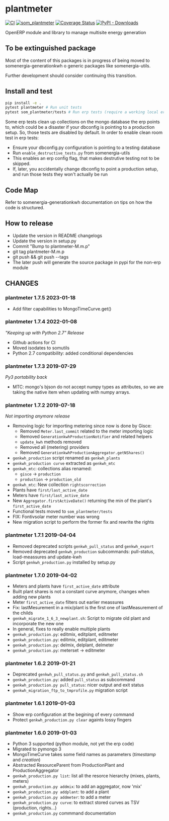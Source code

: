 # plantmeter 
[![CI](https://github.com/Som-Energia/plantmeter/actions/workflows/main.yml/badge.svg)](https://github.com/Som-Energia/plantmeter/actions/workflows/main.yml)
[![som_plantmeter](https://github.com/Som-Energia/plantmeter/actions/workflows/som_plantmeter.yml/badge.svg)](https://github.com/Som-Energia/plantmeter/actions/workflows/som_plantmeter.yml)
[![Coverage Status](https://coveralls.io/repos/github/Som-Energia/plantmeter/badge.svg?branch=master)](https://coveralls.io/github/Som-Energia/plantmeter?branch=master)
[![PyPI - Downloads](https://img.shields.io/pypi/dm/plantmeter)](https://pypi.org/project/plantmeter)

OpenERP module and library to manage multisite energy generation

## To be extinguished package

Most of the content of this packages is in progress of being
moved to somenergia-generationkwh o generic packages like
somenergia-utils.

Further development should consider continuing this transition.

## Install and test

```bash
pip install -e .
pytest plantmeter # Run unit tests
pytest som_plantmeter/tests # Run erp tests (require a working local erp)
```

Some erp tests clean up collections on the mongo database the erp points to,
which could be a disaster if your dbconfig is pointing to a production setup.
So, those tests are disabled by default.
In order to enable clean room test in erp tests:

- Ensure your dbconfig.py configuration is pointing to a testing database
- Run `enable_destructive_tests.py` from somenergia-utils
- This enables an erp config flag, that makes destrutive testing not to be skipped.
- If, later, you accidentally change dbconfig to point a production setup, and run those tests they won't actually be run

## Code Map

Refer to somenergia-generationkwh documentation on tips on how
the code is structured.

## How to release

- Update the version in README changelogs
- Update the version in setup.py
- Commit "Bump to plantmeter-M.m.p"
- git tag plantmeter-M.m.p
- git push && git push --tags
- The later push will generate the source package in pypi for the non-erp module


## CHANGES

### plantmeter 1.7.5 2023-01-18

- Add filter capabilities to MongoTimeCurve.get()

### plantmeter 1.7.4 2022-01-08

_"Keeping up with Python 2.7" Release_

- Github actions for CI
- Moved isodates to somutils
- Python 2.7 compatibility: added conditional dependencies

### plantmeter 1.7.3 2019-07-29

_Py3 portability back_

- MTC: mongo's bjson do not accept numpy types as attributes,
  so we are taking the native item when updating with numpy arrays.

### plantmeter 1.7.2 2019-07-18

_Not importing anymore release_

- Removing logic for importing metering since now is done by Gisce:
    - Removed `Meter.last_commit` related to the meter importing logic
    - Removed `GenerationkwhProductionNotifier` and related helpers
    - `update_kwh` methods removed
    - Removed all (metering) providers
    - Removed `GenerationkwhProductionAggregator.getNShares()`
- `genkwh_production` script renamed as `genkwh_plants`
- `genkwh_production curve` extracted as `genkwh_mtc`
- `genkwh_mtc`: collections alias renamed:
    - `gisce` -> `production`
    - `production` -> `production_old`
- `genkwh_mtc`: New collection `rightscorrection`
- Plants have `first/last_active_date`
- Meters have `first/last_active_date`
- New `Aggregator.firstActiveDate()` returning the min of the plant's `first_active_date`
- Functional tests moved to `som_plantmeter/tests`
- FIX: Fontivsolar meter number was wrong
- New migration script to perform the former fix and rewrite the rights


### plantmeter 1.7.1 2019-04-04

- Removed deprecated scripts `genkwh_pull_status` and `genkwh_export`
- Removed deprecated `genkwh_production` subcommands: pull-status, load-meassures and update-kwh
- Script `genkwh_production.py` installed by setup.py

### plantmeter 1.7.0 2019-04-02

- Meters and plants have `first_active_date` attribute
- Built plant shares is not a constant curve anymore, changes when adding new plants
- Meter `first_active_date` filters out earlier meassures
- Fix: lastMesurement in a mix/plant is the first one of lastMeasurement of the childs
- `genkwh_migrate_1_6_3_newplant.sh`: Script to migrate old plant and incorporate the new one
- In general, fixes to really enable multiple plants
- `genkwh_production.py`: editmix, editplant, editmeter
- `genkwh_production.py`: editmix, editplant, editmeter
- `genkwh_production.py`: delmix, delplant, delmeter
- `genkwh_production.py`: meterset -> editmeter


### plantmeter 1.6.2 2019-01-21

- Deprecated `genkwh_pull_status.py` and `genkwh_pull_status.sh`
- `genkwh_production.py`: added `pull_status` as subcommand
- `genkwh_production.py pull_status`: nicer output and exit status
- `genkwh_migration_ftp_to_tmprofile.py` migration script

### plantmeter 1.6.1 2019-01-03

- Show erp configuration at the begining of every command
- Protect `genkwh_production.py clear` againts lossy fingers

### plantmeter 1.6.0 2019-01-03

- Python 3 supported (python module, not yet the erp code)
- Migrated to pymongo 3
- MongoTimeCurve takes some field names as parameters (_timestamp_ and _creation_)
- Abstracted ResourceParent from ProductionPlant and ProductionAggregator
- `genkwh_production.py list`: list all the resorce hierarchy (mixes, plants, meters)
- `genkwh_production.py addmix`: to add an aggregator, now 'mix'
- `genkwh_production.py addplant`: to add a plant
- `genkwh_production.py addmeter`: to add a meter
- `genkwh_production.py curve`: to extract stored curves as TSV (production, rights...)
- `genkwh_production.py` commmand documentation






